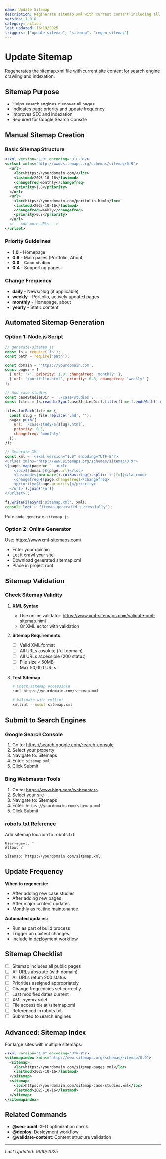 ```yaml
---
name: Update Sitemap
description: Regenerate sitemap.xml with current content including all pages, case studies, and static assets with proper priority and change frequency
version: 1.0.0
category: action
last_updated: 16/10/2025
triggers: ["update-sitemap", "sitemap", "regen-sitemap"]
---
```


# Update Sitemap

Regenerates the sitemap.xml file with current site content for search engine crawling and indexation.

## Sitemap Purpose

- Helps search engines discover all pages
- Indicates page priority and update frequency
- Improves SEO and indexation
- Required for Google Search Console

## Manual Sitemap Creation

### Basic Sitemap Structure

```xml
<?xml version="1.0" encoding="UTF-8"?>
<urlset xmlns="http://www.sitemaps.org/schemas/sitemap/0.9">
  <url>
    <loc>https://yourdomain.com/</loc>
    <lastmod>2025-10-16</lastmod>
    <changefreq>monthly</changefreq>
    <priority>1.0</priority>
  </url>
  <url>
    <loc>https://yourdomain.com/portfolio.html</loc>
    <lastmod>2025-10-16</lastmod>
    <changefreq>weekly</changefreq>
    <priority>0.8</priority>
  </url>
  <!-- Add more URLs -->
</urlset>
```

### Priority Guidelines

- **1.0** - Homepage
- **0.8** - Main pages (Portfolio, About)
- **0.6** - Case studies
- **0.4** - Supporting pages

### Change Frequency

- **daily** - News/blog (if applicable)
- **weekly** - Portfolio, actively updated pages
- **monthly** - Homepage, about
- **yearly** - Static content

## Automated Sitemap Generation

### Option 1: Node.js Script

```javascript
// generate-sitemap.js
const fs = require('fs');
const path = require('path');

const domain = 'https://yourdomain.com';
const pages = [
  { url: '/', priority: 1.0, changefreq: 'monthly' },
  { url: '/portfolio.html', priority: 0.8, changefreq: 'weekly' }
];

// Add case studies
const caseStudiesDir = './case-studies';
const files = fs.readdirSync(caseStudiesDir).filter(f => f.endsWith('.md'));

files.forEach(file => {
  const slug = file.replace('.md', '');
  pages.push({
    url: `/case-study/${slug}.html`,
    priority: 0.6,
    changefreq: 'monthly'
  });
});

// Generate XML
const xml = `<?xml version="1.0" encoding="UTF-8"?>
<urlset xmlns="http://www.sitemaps.org/schemas/sitemap/0.9">
${pages.map(page => `  <url>
    <loc>${domain}${page.url}</loc>
    <lastmod>${new Date().toISOString().split('T')[0]}</lastmod>
    <changefreq>${page.changefreq}</changefreq>
    <priority>${page.priority}</priority>
  </url>`).join('\n')}
</urlset>`;

fs.writeFileSync('sitemap.xml', xml);
console.log('✅ Sitemap generated successfully');
```

Run: `node generate-sitemap.js`

### Option 2: Online Generator

Use: https://www.xml-sitemaps.com/
- Enter your domain
- Let it crawl your site
- Download generated sitemap.xml
- Place in project root

## Sitemap Validation

### Check Sitemap Validity

1. **XML Syntax**
   - Use online validator: https://www.xml-sitemaps.com/validate-xml-sitemap.html
   - Or XML editor with validation

2. **Sitemap Requirements**
   - [ ] Valid XML format
   - [ ] All URLs absolute (full domain)
   - [ ] All URLs accessible (200 status)
   - [ ] File size < 50MB
   - [ ] Max 50,000 URLs

3. **Test Sitemap**
   ```bash
   # Check sitemap accessible
   curl https://yourdomain.com/sitemap.xml
   
   # Validate with xmllint
   xmllint --noout sitemap.xml
   ```

## Submit to Search Engines

### Google Search Console

1. Go to: https://search.google.com/search-console
2. Select your property
3. Navigate to: Sitemaps
4. Enter: `sitemap.xml`
5. Click Submit

### Bing Webmaster Tools

1. Go to: https://www.bing.com/webmasters
2. Select your site
3. Navigate to: Sitemaps
4. Enter: `https://yourdomain.com/sitemap.xml`
5. Click Submit

### robots.txt Reference

Add sitemap location to robots.txt:

```
User-agent: *
Allow: /

Sitemap: https://yourdomain.com/sitemap.xml
```

## Update Frequency

**When to regenerate:**
- After adding new case studies
- After adding new pages
- After major content updates
- Monthly as routine maintenance

**Automated updates:**
- Run as part of build process
- Trigger on content changes
- Include in deployment workflow

## Sitemap Checklist

- [ ] Sitemap includes all public pages
- [ ] All URLs absolute (with domain)
- [ ] All URLs return 200 status
- [ ] Priorities assigned appropriately
- [ ] Change frequencies set correctly
- [ ] Last modified dates current
- [ ] XML syntax valid
- [ ] File accessible at /sitemap.xml
- [ ] Referenced in robots.txt
- [ ] Submitted to search engines

## Advanced: Sitemap Index

For large sites with multiple sitemaps:

```xml
<?xml version="1.0" encoding="UTF-8"?>
<sitemapindex xmlns="http://www.sitemaps.org/schemas/sitemap/0.9">
  <sitemap>
    <loc>https://yourdomain.com/sitemap-pages.xml</loc>
    <lastmod>2025-10-16</lastmod>
  </sitemap>
  <sitemap>
    <loc>https://yourdomain.com/sitemap-case-studies.xml</loc>
    <lastmod>2025-10-16</lastmod>
  </sitemap>
</sitemapindex>
```

## Related Commands
- **@seo-audit**: SEO optimization check
- **@deploy**: Deployment workflow
- **@validate-content**: Content structure validation

---

*Last Updated: 16/10/2025*

